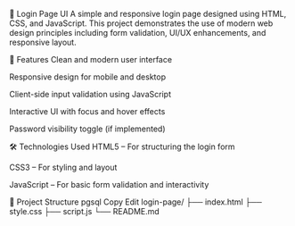 🔐 Login Page UI
A simple and responsive login page designed using HTML, CSS, and JavaScript. This project demonstrates the use of modern web design principles including form validation, UI/UX enhancements, and responsive layout.

🚀 Features
Clean and modern user interface

Responsive design for mobile and desktop

Client-side input validation using JavaScript

Interactive UI with focus and hover effects

Password visibility toggle (if implemented)

🛠️ Technologies Used
HTML5 – For structuring the login form

CSS3 – For styling and layout

JavaScript – For basic form validation and interactivity

📁 Project Structure
pgsql
Copy
Edit
login-page/
├── index.html
├── style.css
├── script.js
└── README.md
